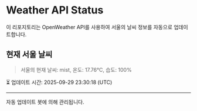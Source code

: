
# Weather API Status

이 리포지토리는 OpenWeather API를 사용하여 서울의 날씨 정보를 자동으로 업데이트합니다.

## 현재 서울 날씨
> 서울의 현재 날씨: mist, 온도: 17.76°C, 습도: 100%

⏳ 업데이트 시간: 2025-09-29 23:30:18 (UTC)

---
자동 업데이트 봇에 의해 관리됩니다.
